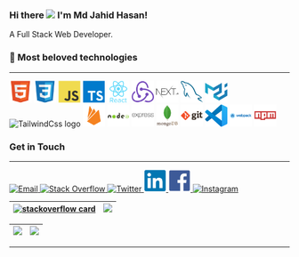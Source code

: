 ### Hi there <img src="https://raw.githubusercontent.com/MartinHeinz/MartinHeinz/master/wave.gif" width="30px"/> I'm Md Jahid Hasan!

A Full Stack Web Developer.


### 🧰 Most beloved technologies
---
<img
  src="https://github.com/devicons/devicon/blob/master/icons/html5/html5-original.svg"
  alt="Html logo"
  width="40px"
  height="40px"
/>
<img
  src="https://github.com/devicons/devicon/blob/master/icons/css3/css3-original.svg"
  alt="Css logo"
  width="40px"
  height="40px"
/>
<img
  src="https://github.com/devicons/devicon/blob/master/icons/javascript/javascript-original.svg"
  alt="Javascript logo"
  width="40px"
  height="40px"
/>
<img
  src="https://github.com/devicons/devicon/blob/master/icons/typescript/typescript-original.svg"
  alt="Typescript logo"
  width="40px"
  height="40px"
/>
<img
  src="https://github.com/devicons/devicon/blob/master/icons/react/react-original-wordmark.svg"
  alt="React.Js logo"
  width="40px"
  height="40px"
/>
<img
  src="https://github.com/devicons/devicon/blob/master/icons/redux/redux-original.svg"
  alt="Redux logo"
  width="40px"
  height="40px"
/>
<img
  src="https://github.com/devicons/devicon/blob/master/icons/nextjs/nextjs-original-wordmark.svg"
  alt="Next.Js logo"
  width="40px"
  height="40px"
/>
<img
  src="https://github.com/devicons/devicon/blob/master/icons/mysql/mysql-original.svg"
  alt="Flutter logo"
  width="40px"
  height="40px"
/>
<img
  src="https://github.com/devicons/devicon/blob/master/icons/materialui/materialui-original.svg"
  alt="MaterialUI logo"
  width="40px"
  height="40px"
/>
<img
  src="https://cdn.worldvectorlogo.com/logos/tailwindcss.svg"
  alt="TailwindCss logo"
  width="40px"
  height="40px"
/>
<img
  src="https://github.com/devicons/devicon/blob/master/icons/firebase/firebase-plain.svg"
  alt="Firebase logo"
  width="40px"
  height="40px"
/>
<img
  src="https://github.com/devicons/devicon/blob/master/icons/nodejs/nodejs-original-wordmark.svg"
  alt="NodeJs logo"
  width="40px"
  height="40px"
/>
<img
  src="https://github.com/devicons/devicon/blob/master/icons/express/express-original-wordmark.svg"
  alt="Express logo"
  width="40px"
  height="40px"
/>
<img
  src="https://github.com/devicons/devicon/blob/master/icons/mongodb/mongodb-original-wordmark.svg"
  alt="MongoDB logo"
  width="40px"
  height="40px"
/>
<img
  src="https://github.com/devicons/devicon/blob/master/icons/git/git-original-wordmark.svg"
  alt="Git logo"
  width="40px"
  height="40px"
/>
<img
  src="https://raw.githubusercontent.com/github/explore/80688e429a7d4ef2fca1e82350fe8e3517d3494d/topics/visual-studio-code/visual-studio-code.png"
  alt="Vscode logo"
  width="40px"
  height="40px"
/>
<img
  src="https://github.com/devicons/devicon/blob/master/icons/webpack/webpack-original-wordmark.svg"
  alt="Webpack logo"
  width="40px"
  height="40px"
/>
<img
  src="https://github.com/devicons/devicon/blob/master/icons/npm/npm-original-wordmark.svg"
  alt="Npm logo"
  width="40px"
  height="40px"
/>


### Get in Touch
---

<a href="mailto:jahid60012@gmail.com">
  <img
 src="https://img.icons8.com/fluency/48/000000/gmail-new.png"
  alt="Email"
     title='Email'
  width="40px"
  height="40px"
/>
</a>
<a href='https://stackoverflow.com/users/10581613'>
  <img
  src="https://img.icons8.com/color/48/000000/stackoverflow.png"
  alt="Stack Overflow"
     title='Stack Overflow'
  width="40px"
  height="40px"
/>
</a>
<a href='https://twitter.com/mdjahidhasan009'>
  <img
  src="https://img.icons8.com/color/48/000000/twitter--v1.png"
  alt="Twitter"
     title='Twitter'
  width="40px"
  height="40px"
/>
</a>
<a href='https://www.linkedin.com/in/mdjahidhasan009/'>
  <img
  src="https://github.com/devicons/devicon/blob/master/icons/linkedin/linkedin-original.svg"
  alt="LinkedIn"
     title='LinkedIn'
  width="40px"
  height="40px"
/>
</a>
<a href='https://www.facebook.com/mdjahidhasan009'>
  <img
  src="https://github.com/devicons/devicon/blob/master/icons/facebook/facebook-original.svg"
  alt="Facebook"
     title='Facebook'
  width="40px"
  height="40px"
/>
</a>
<a href='https://www.instagram.com/mdjahidhasan009/'>
  <img
  src="https://img.icons8.com/fluency/48/000000/instagram-new.png"
  alt="Instagram"
     title='Instagram'
  width="40px"
  height="40px"
/>
</a>

|[![stackoverflow card](https://readme-components.vercel.app/api?component=stackoverflow&stackoverflowid=10581613)](https://stackoverflow.com/users/10581613/md-jahid-hasan) |<img src="https://github-readme-streak-stats.herokuapp.com/?&user=mdjahidhasan009"/>|
|---|---|

| <img src="https://github-readme-stats.vercel.app/api/top-langs/?username=mdjahidhasan009&layout=compact&hide=html"/>|<img src="https://github-readme-stats.vercel.app/api?username=mdjahidhasan009&show_icons=true&count_private=true"/>|
|---|---|

---

